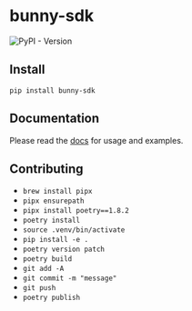 # bunny-sdk

![PyPI - Version](https://img.shields.io/pypi/v/bunny-sdk?color=blue)

<!-- poetry folder name uses underscores https://github.com/python-poetry/poetry/issues/8942#issuecomment-1925761531 -->
<!-- poetry pypi authentication https://www.digitalocean.com/community/tutorials/how-to-publish-python-packages-to-pypi-using-poetry-on-ubuntu-22-04 -->

## Install

```shell
pip install bunny-sdk
```

## Documentation

Please read the [docs](https://bunny-launcher.com/bunny-sdk/python) for usage and examples.

## Contributing

- `brew install pipx`
- `pipx ensurepath`
- `pipx install poetry==1.8.2`
- `poetry install`
- `source .venv/bin/activate`
- `pip install -e .`
- `poetry version patch`
- `poetry build`
- `git add -A`
- `git commit -m "message"`
- `git push`
- `poetry publish`
